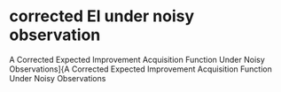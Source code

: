 # corrected EI under noisy observation
A Corrected Expected Improvement Acquisition Function Under Noisy Observations]{A Corrected Expected Improvement Acquisition Function Under Noisy Observations

